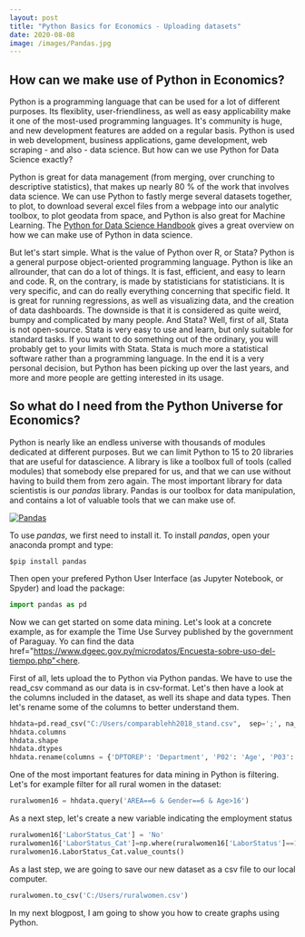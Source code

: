 ```yaml
---
layout: post
title: "Python Basics for Economics - Uploading datasets"
date: 2020-08-08
image: /images/Pandas.jpg
---
```


## How can we make use of Python in Economics? 

Python is a programming language that can be used for a lot of different purposes. Its flexiblity, user-friendliness, as well as easy applicability make it one of the most-used programming languages. It's community is huge, and new development features are added on a regular basis. Python is used in web development, business applications, game development, web scraping - and also - data science. But how can we use Python for Data Science exactly? 

Python is great for data management (from merging, over crunching to descriptive statistics), that makes up nearly 80 % of the work that involves data science. We can use Python to fastly merge several datasets together, to plot, to download several excel files from a webpage into our analytic toolbox, to plot geodata from space, and Python is also great for Machine Learning. The [Python for Data Science Handbook](https://jakevdp.github.io/PythonDataScienceHandbook/) gives a great overview on how we can make use of Python in data science. 

But let's start simple. What is the value of Python over R, or Stata? Python is a general purpose object-oriented programming language. Python is like an allrounder, that can do a lot of things. It is fast, efficient, and easy to learn and code. R, on the contrary, is made by statisticians for statisticians. It is very specific, and can do really everything concerning that specific field. It is great for running regressions, as well as visualizing data, and the creation of data dashboards. The downside is that it is considered as quite weird, bumpy and complicated by many people. And Stata? Well, first of all, Stata is not open-source. Stata is very easy to use and learn, but only suitable for standard tasks. If you want to do something out of the ordinary, you will probably get to your limits with Stata. Stata is much more a statistical software rather than a programming language. In the end it is a very personal decision, but Python has been picking up over the last years, and more and more people are getting interested in its usage. 

## So what do I need from the Python Universe for Economics? 

Python is nearly like an endless universe with thousands of modules dedicated at different purposes. But we can limit Python to 15 to 20 libraries that are useful for datascience. A library is like a toolbox full of tools (called modules) that somebody else prepared for us, and that we can use without having to build them from zero again. The most important library for data scientistis is our _pandas_ library. Pandas is our toolbox for data manipulation, and contains a lot of valuable tools that we can make use of. 

<a href="https://www.google.de/url?sa=i&url=https%3A%2F%2Fwww.natgeofineart.com%2Fcollections%2Fthe-secret-lives-of-pandas-china-2015%2F&psig=AOvVaw05U-BnuniZS5zYwrKf5yQL&ust=1597080804741000&source=images&cd=vfe&ved=0CAIQjRxqFwoTCLiHt_HTjusCFQAAAAAdAAAAABAD">
<img src="https://www.natgeofineart.com/wp-content/uploads/2018/05/2496735_Vitale_2800px.jpg" alt="Pandas" style="max-width:25%;"/>
<a/>

To use _pandas_, we first need to install it. To install _pandas_, open your anaconda prompt and type: 

```python
$pip install pandas
```
Then open your prefered Python User Interface (as Jupyter Notebook, or Spyder) and load the package: 

```python
import pandas as pd
```

Now we can get started on some data mining. Let's look at a concrete example, as for example the Time Use Survey published by the government of Paraguay. Yo can find the data <a> href="https://www.dgeec.gov.py/microdatos/Encuesta-sobre-uso-del-tiempo.php"<here</a>. 
  
First of all, lets upload the to Python via Python pandas. We have to use the read_csv command as our data is in csv-format. Let's then have a look at the columns included in the dataset, as well its shape and data types. Then let's rename some of the columns to better understand them. 

```python
hhdata=pd.read_csv("C:/Users/comparablehh2018_stand.csv",  sep=';', na_values=" ")
hhdata.columns
hhdata.shape
hhdata.dtypes
hhdata.rename(columns = {'DPTOREP': 'Department', 'P02': 'Age', 'P03':'hhrole', 'P06':'Gender', 'P09': 'Civilstatus', 'POBREZAI': 'Povertycat', 'A02':'LaborStatus', 'A03':'LaborStatus1h', 'A04A':'NumberJobs', 'B12':'JobTitle', 'B01REC':'Occupation', 'B15': 'LaborUnion', 'B16T': 'MonthlySalary', 'B19': 'Paymentinkind', 'B20T':'Paymentinkind_amount', 'B29':'BusinessType', 'E01F': 'Familyhelp', 'E01I': 'Tekopora', 'E01L': 'Inkindprovision', 'V17':'LandOwnership'}, copy=False, inplace=True)
```

One of the most important features for data mining in Python is filtering. Let's for example filter for all rural women in the dataset: 

```python
ruralwomen16 = hhdata.query('AREA==6 & Gender==6 & Age>16')
```

As a next step, let's create a new variable indicating the employment status

```python
ruralwomen16['LaborStatus_Cat'] = 'No' 
ruralwomen16['LaborStatus_Cat']=np.where(ruralwomen16['LaborStatus']==1,'Yes', ruralwomen16['LaborStatus_Cat'])
ruralwomen16.LaborStatus_Cat.value_counts()
```

As a last step, we are going to save our new dataset as a csv file to our local computer. 

```python
ruralwomen.to_csv('C:/Users/ruralwomen.csv')
```

In my next blogpost, I am going to show you how to create graphs using Python. 
